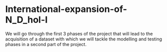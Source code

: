 # International-expansion-of-N_D_hol-I
 We will go through the first 3 phases of the project that will lead to the acquisition of a dataset with which we will tackle the modelling and testing phases in a second part of the project.
